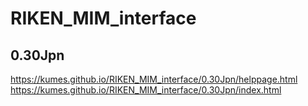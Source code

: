 # RIKEN_MIM_interface


## 0.30Jpn
https://kumes.github.io/RIKEN_MIM_interface/0.30Jpn/helppage.html
https://kumes.github.io/RIKEN_MIM_interface/0.30Jpn/index.html
